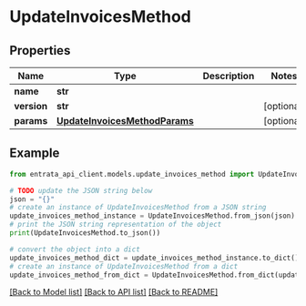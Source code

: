 # UpdateInvoicesMethod


## Properties

Name | Type | Description | Notes
------------ | ------------- | ------------- | -------------
**name** | **str** |  | 
**version** | **str** |  | [optional] 
**params** | [**UpdateInvoicesMethodParams**](UpdateInvoicesMethodParams.md) |  | [optional] 

## Example

```python
from entrata_api_client.models.update_invoices_method import UpdateInvoicesMethod

# TODO update the JSON string below
json = "{}"
# create an instance of UpdateInvoicesMethod from a JSON string
update_invoices_method_instance = UpdateInvoicesMethod.from_json(json)
# print the JSON string representation of the object
print(UpdateInvoicesMethod.to_json())

# convert the object into a dict
update_invoices_method_dict = update_invoices_method_instance.to_dict()
# create an instance of UpdateInvoicesMethod from a dict
update_invoices_method_from_dict = UpdateInvoicesMethod.from_dict(update_invoices_method_dict)
```
[[Back to Model list]](../README.md#documentation-for-models) [[Back to API list]](../README.md#documentation-for-api-endpoints) [[Back to README]](../README.md)


